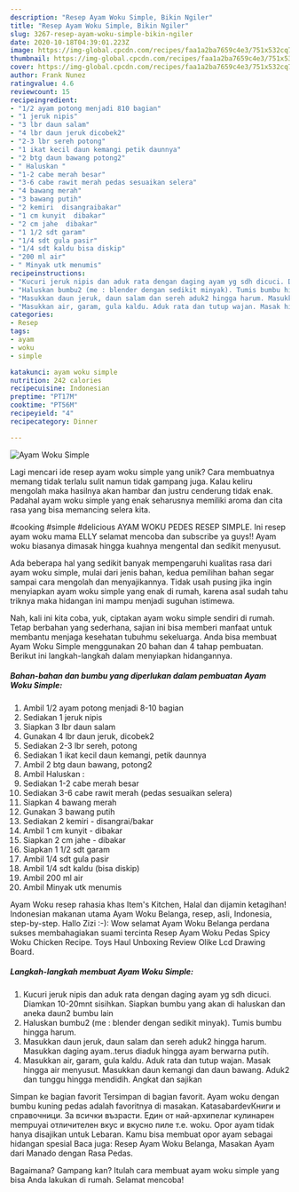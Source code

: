 ```yaml
---
description: "Resep Ayam Woku Simple, Bikin Ngiler"
title: "Resep Ayam Woku Simple, Bikin Ngiler"
slug: 3267-resep-ayam-woku-simple-bikin-ngiler
date: 2020-10-18T04:39:01.223Z
image: https://img-global.cpcdn.com/recipes/faa1a2ba7659c4e3/751x532cq70/ayam-woku-simple-foto-resep-utama.jpg
thumbnail: https://img-global.cpcdn.com/recipes/faa1a2ba7659c4e3/751x532cq70/ayam-woku-simple-foto-resep-utama.jpg
cover: https://img-global.cpcdn.com/recipes/faa1a2ba7659c4e3/751x532cq70/ayam-woku-simple-foto-resep-utama.jpg
author: Frank Nunez
ratingvalue: 4.6
reviewcount: 15
recipeingredient:
- "1/2 ayam potong menjadi 810 bagian"
- "1 jeruk nipis"
- "3 lbr daun salam"
- "4 lbr daun jeruk dicobek2"
- "2-3 lbr sereh potong"
- "1 ikat kecil daun kemangi petik daunnya"
- "2 btg daun bawang potong2"
- " Haluskan "
- "1-2 cabe merah besar"
- "3-6 cabe rawit merah pedas sesuaikan selera"
- "4 bawang merah"
- "3 bawang putih"
- "2 kemiri  disangraibakar"
- "1 cm kunyit  dibakar"
- "2 cm jahe  dibakar"
- "1 1/2 sdt garam"
- "1/4 sdt gula pasir"
- "1/4 sdt kaldu bisa diskip"
- "200 ml air"
- " Minyak utk menumis"
recipeinstructions:
- "Kucuri jeruk nipis dan aduk rata dengan daging ayam yg sdh dicuci. Diamkan 10-20mnt sisihkan. Siapkan bumbu yang akan di haluskan dan aneka daun2 bumbu lain"
- "Haluskan bumbu2 (me : blender dengan sedikit minyak). Tumis bumbu hingga harum."
- "Masukkan daun jeruk, daun salam dan sereh aduk2 hingga harum. Masukkan daging ayam..terus diaduk hingga ayam berwarna putih."
- "Masukkan air, garam, gula kaldu. Aduk rata dan tutup wajan. Masak hingga air menyusut. Masukkan daun kemangi dan daun bawang. Aduk2 dan tunggu hingga mendidih. Angkat dan sajikan"
categories:
- Resep
tags:
- ayam
- woku
- simple

katakunci: ayam woku simple 
nutrition: 242 calories
recipecuisine: Indonesian
preptime: "PT17M"
cooktime: "PT56M"
recipeyield: "4"
recipecategory: Dinner

---
```



![Ayam Woku Simple](https://img-global.cpcdn.com/recipes/faa1a2ba7659c4e3/751x532cq70/ayam-woku-simple-foto-resep-utama.jpg)

Lagi mencari ide resep ayam woku simple yang unik? Cara membuatnya memang tidak terlalu sulit namun tidak gampang juga. Kalau keliru mengolah maka hasilnya akan hambar dan justru cenderung tidak enak. Padahal ayam woku simple yang enak seharusnya memiliki aroma dan cita rasa yang bisa memancing selera kita.

#cooking #simple #delicious AYAM WOKU PEDES RESEP SIMPLE. Ini resep ayam woku mama ELLY selamat mencoba dan subscribe ya guys!! Ayam woku biasanya dimasak hingga kuahnya mengental dan sedikit menyusut.

Ada beberapa hal yang sedikit banyak mempengaruhi kualitas rasa dari ayam woku simple, mulai dari jenis bahan, kedua pemilihan bahan segar sampai cara mengolah dan menyajikannya. Tidak usah pusing jika ingin menyiapkan ayam woku simple yang enak di rumah, karena asal sudah tahu triknya maka hidangan ini mampu menjadi suguhan istimewa.


Nah, kali ini kita coba, yuk, ciptakan ayam woku simple sendiri di rumah. Tetap berbahan yang sederhana, sajian ini bisa memberi manfaat untuk membantu menjaga kesehatan tubuhmu sekeluarga. Anda bisa membuat Ayam Woku Simple menggunakan 20 bahan dan 4 tahap pembuatan. Berikut ini langkah-langkah dalam menyiapkan hidangannya.

<!--inarticleads1-->

##### Bahan-bahan dan bumbu yang diperlukan dalam pembuatan Ayam Woku Simple:

1. Ambil 1/2 ayam potong menjadi 8-10 bagian
1. Sediakan 1 jeruk nipis
1. Siapkan 3 lbr daun salam
1. Gunakan 4 lbr daun jeruk, dicobek2
1. Sediakan 2-3 lbr sereh, potong
1. Sediakan 1 ikat kecil daun kemangi, petik daunnya
1. Ambil 2 btg daun bawang, potong2
1. Ambil  Haluskan :
1. Sediakan 1-2 cabe merah besar
1. Sediakan 3-6 cabe rawit merah (pedas sesuaikan selera)
1. Siapkan 4 bawang merah
1. Gunakan 3 bawang putih
1. Sediakan 2 kemiri - disangrai/bakar
1. Ambil 1 cm kunyit - dibakar
1. Siapkan 2 cm jahe - dibakar
1. Siapkan 1 1/2 sdt garam
1. Ambil 1/4 sdt gula pasir
1. Ambil 1/4 sdt kaldu (bisa diskip)
1. Ambil 200 ml air
1. Ambil  Minyak utk menumis


Ayam Woku resep rahasia khas Item&#39;s Kitchen, Halal dan dijamin ketagihan! Indonesian makanan utama Ayam Woku Belanga, resep, asli, Indonesia, step-by-step. Hallo Zizi :-): Wow selamat Ayam Woku Belanga perdana sukses membahagiakan suami tercinta  Resep Ayam Woku Pedas Spicy Woku Chicken Recipe. Toys Haul Unboxing Review Olike Lcd Drawing Board. 

<!--inarticleads2-->

##### Langkah-langkah membuat Ayam Woku Simple:

1. Kucuri jeruk nipis dan aduk rata dengan daging ayam yg sdh dicuci. Diamkan 10-20mnt sisihkan. Siapkan bumbu yang akan di haluskan dan aneka daun2 bumbu lain
1. Haluskan bumbu2 (me : blender dengan sedikit minyak). Tumis bumbu hingga harum.
1. Masukkan daun jeruk, daun salam dan sereh aduk2 hingga harum. Masukkan daging ayam..terus diaduk hingga ayam berwarna putih.
1. Masukkan air, garam, gula kaldu. Aduk rata dan tutup wajan. Masak hingga air menyusut. Masukkan daun kemangi dan daun bawang. Aduk2 dan tunggu hingga mendidih. Angkat dan sajikan


Simpan ke bagian favorit Tersimpan di bagian favorit. Ayam woku dengan bumbu kuning pedas adalah favoritnya di masakan. KatasabardevКниги и справочници. За всички възрасти. Един от най-архипелаг кулинарен mempuyai отличителен вкус и вкусно пиле т.е. woku. Opor ayam tidak hanya disajikan untuk Lebaran. Kamu bisa membuat opor ayam sebagai hidangan spesial Baca juga: Resep Ayam Woku Belanga, Masakan Ayam dari Manado dengan Rasa Pedas. 

Bagaimana? Gampang kan? Itulah cara membuat ayam woku simple yang bisa Anda lakukan di rumah. Selamat mencoba!
